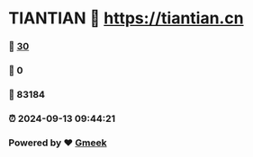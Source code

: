 # TIANTIAN :link: https://tiantian.cn 
### :page_facing_up: [30](https://tiantian.cn/tag.html) 
### :speech_balloon: 0 
### :hibiscus: 83184 
### :alarm_clock: 2024-09-13 09:44:21 
### Powered by :heart: [Gmeek](https://github.com/Meekdai/Gmeek)

